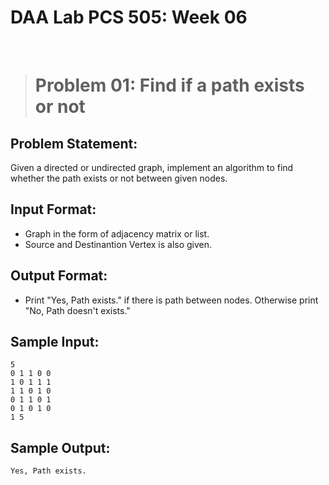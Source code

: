 # DAA Lab PCS 505: Week 06

&nbsp;&nbsp;

> # Problem 01:  Find if a path exists or not

## Problem Statement: 
Given a directed or undirected graph, implement an algorithm to find whether the path exists or not between given nodes.


## Input Format:
* Graph in the form of adjacency matrix or list. 
* Source and Destinantion Vertex is also given.


## Output Format:
* Print "Yes, Path exists." if there is path between nodes. Otherwise print "No, Path doesn't exists."


## Sample Input:
```
5
0 1 1 0 0
1 0 1 1 1
1 1 0 1 0
0 1 1 0 1
0 1 0 1 0
1 5

```

## Sample Output:
```
Yes, Path exists.

```
&nbsp;&nbsp;
